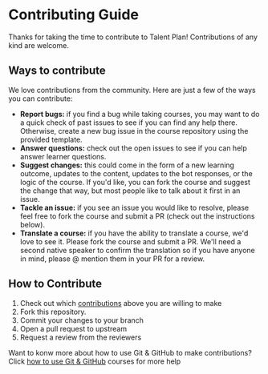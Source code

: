 # Contributing Guide

Thanks for taking the time to contribute to Talent Plan! Contributions of any kind are welcome.

## Ways to contribute

We love contributions from the community. Here are just a few of the ways you can contribute:

- **Report bugs:** if you find a bug while taking courses, you may want to do a quick check of past issues to see if you can find any help there. Otherwise, create a new bug issue in the course repository using the provided template.
- **Answer questions:** check out the open issues to see if you can help answer learner questions.
- **Suggest changes:** this could come in the form of a new learning outcome, updates to the content, updates to the bot responses, or the logic of the course. If you'd like, you can fork the course and suggest the change that way, but most people like to talk about it first in an issue.
- **Tackle an issue:** if you see an issue you would like to resolve, please feel free to fork the course and submit a PR (check out the instructions below).
- **Translate a course:** if you have the ability to translate a course, we'd love to see it. Please fork the course and submit a PR. We'll need a second native speaker to confirm the translation so if you have anyone in mind, please @ mention them in your PR for a review.


## How to Contribute

1. Check out which [contributions](#ways-to-contribute) above you are willing to make
1. Fork this repository.
2. Commit your changes to your branch
3. Open a pull request to upstream
4. Request a review from the reviewers

Want to konw more about how to use Git & GitHub to make contributions? Click [how to use Git & GitHub]() courses for more help
